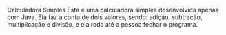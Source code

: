 Calculadora Simples
Esta é uma calculadora simples desenvolvida apenas com Java. Ela faz a conta de dois valores, sendo: adição, subtração, multiplicação e divisão, e ela roda até a pessoa fechar o programa.
